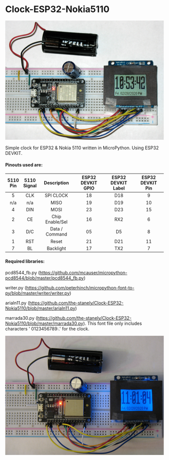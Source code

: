 # Clock-ESP32-Nokia5110

![clock](ClockESP32Nokia5110-1.JPG)

Simple clock for ESP32 &amp; Nokia 5110 written in MicroPython.  Using ESP32 DEVKIT.
#### Pinouts used are:

5110<br>Pin | 5110<br>Signal | Description     | ESP32 DEVKIT<br>GPIO | ESP32 DEVKIT<br>Label | ESP32 DEVKIT<br>Pin
:-------:|:-----------------:|:---------------:|:--------------------:|:---------------------:|:-------------------:
5        | CLK               | SPI CLOCK       | 18                   | D18                   | 9
n/a      | n/a               | MISO            | 19                   | D19                   | 10
4        | DIN               | MOSI            | 23                   | D23                   | 15
2        | CE                | Chip Enable/Sel | 16                   | RX2                   | 6
3        | D/C               | Data / Command  | 05                   | D5                    | 8
1        | RST               | Reset           | 21                   | D21                   | 11
7        | BL                | Backlight       | 17                   | TX2                   | 7

#### Required libraries:

pcd8544_fb.py (https://github.com/mcauser/micropython-pcd8544/blob/master/pcd8544_fb.py)

writer.py (https://github.com/peterhinch/micropython-font-to-py/blob/master/writer/writer.py)

arialn11.py (https://github.com/the-stanely/Clock-ESP32-Nokia5110/blob/master/arialn11.py)

marrada30.py (https://github.com/the-stanely/Clock-ESP32-Nokia5110/blob/master/marrada30.py).  This font file only includes characters ' 0123456789:.' for the clock.

![clock](ClockESP32Nokia5110-2.JPG)
